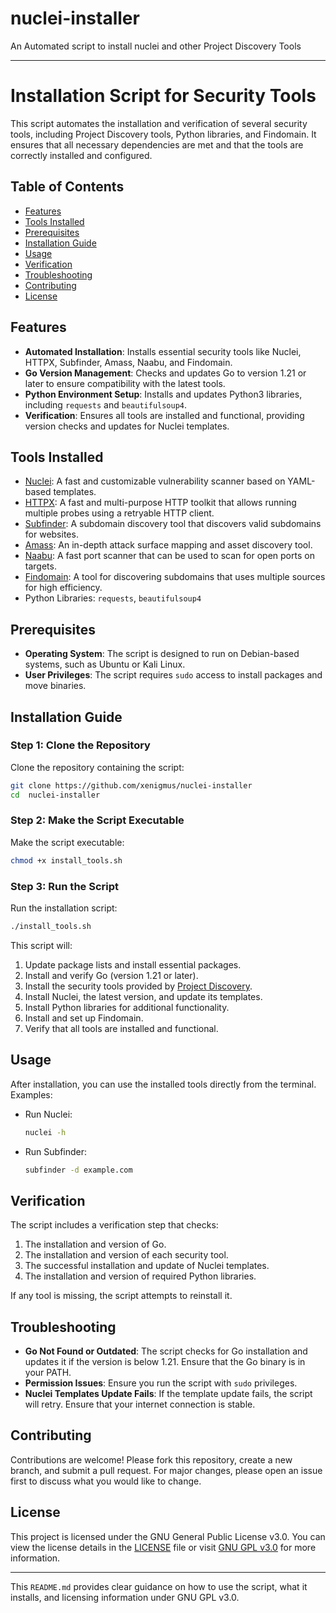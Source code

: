 # nuclei-installer
 An Automated script to install nuclei and other Project Discovery Tools


---

# Installation Script for Security Tools

This script automates the installation and verification of several security tools, including Project Discovery tools, Python libraries, and Findomain. It ensures that all necessary dependencies are met and that the tools are correctly installed and configured.

## Table of Contents
- [Features](#features)
- [Tools Installed](#tools-installed)
- [Prerequisites](#prerequisites)
- [Installation Guide](#installation-guide)
- [Usage](#usage)
- [Verification](#verification)
- [Troubleshooting](#troubleshooting)
- [Contributing](#contributing)
- [License](#license)

## Features
- **Automated Installation**: Installs essential security tools like Nuclei, HTTPX, Subfinder, Amass, Naabu, and Findomain.
- **Go Version Management**: Checks and updates Go to version 1.21 or later to ensure compatibility with the latest tools.
- **Python Environment Setup**: Installs and updates Python3 libraries, including `requests` and `beautifulsoup4`.
- **Verification**: Ensures all tools are installed and functional, providing version checks and updates for Nuclei templates.

## Tools Installed
- [Nuclei](https://github.com/projectdiscovery/nuclei): A fast and customizable vulnerability scanner based on YAML-based templates.
- [HTTPX](https://github.com/projectdiscovery/httpx): A fast and multi-purpose HTTP toolkit that allows running multiple probes using a retryable HTTP client.
- [Subfinder](https://github.com/projectdiscovery/subfinder): A subdomain discovery tool that discovers valid subdomains for websites.
- [Amass](https://github.com/OWASP/Amass): An in-depth attack surface mapping and asset discovery tool.
- [Naabu](https://github.com/projectdiscovery/naabu): A fast port scanner that can be used to scan for open ports on targets.
- [Findomain](https://github.com/findomain/findomain): A tool for discovering subdomains that uses multiple sources for high efficiency.
- Python Libraries: `requests`, `beautifulsoup4`

## Prerequisites
- **Operating System**: The script is designed to run on Debian-based systems, such as Ubuntu or Kali Linux.
- **User Privileges**: The script requires `sudo` access to install packages and move binaries.

## Installation Guide
### Step 1: Clone the Repository
Clone the repository containing the script:
```bash
git clone https://github.com/xenigmus/nuclei-installer
cd  nuclei-installer
```

### Step 2: Make the Script Executable
Make the script executable:
```bash
chmod +x install_tools.sh
```

### Step 3: Run the Script
Run the installation script:
```bash
./install_tools.sh
```

This script will:
1. Update package lists and install essential packages.
2. Install and verify Go (version 1.21 or later).
3. Install the security tools provided by [Project Discovery](https://projectdiscovery.io/).
4. Install Nuclei, the latest version, and update its templates.
5. Install Python libraries for additional functionality.
6. Install and set up Findomain.
7. Verify that all tools are installed and functional.

## Usage
After installation, you can use the installed tools directly from the terminal. Examples:
- Run Nuclei:
  ```bash
  nuclei -h
  ```
- Run Subfinder:
  ```bash
  subfinder -d example.com
  ```

## Verification
The script includes a verification step that checks:
1. The installation and version of Go.
2. The installation and version of each security tool.
3. The successful installation and update of Nuclei templates.
4. The installation and version of required Python libraries.

If any tool is missing, the script attempts to reinstall it.

## Troubleshooting
- **Go Not Found or Outdated**: The script checks for Go installation and updates it if the version is below 1.21. Ensure that the Go binary is in your PATH.
- **Permission Issues**: Ensure you run the script with `sudo` privileges.
- **Nuclei Templates Update Fails**: If the template update fails, the script will retry. Ensure that your internet connection is stable.

## Contributing
Contributions are welcome! Please fork this repository, create a new branch, and submit a pull request. For major changes, please open an issue first to discuss what you would like to change.

## License
This project is licensed under the GNU General Public License v3.0. You can view the license details in the [LICENSE](LICENSE) file or visit [GNU GPL v3.0](https://www.gnu.org/licenses/gpl-3.0.html) for more information.

---

This `README.md` provides clear guidance on how to use the script, what it installs, and licensing information under GNU GPL v3.0. 